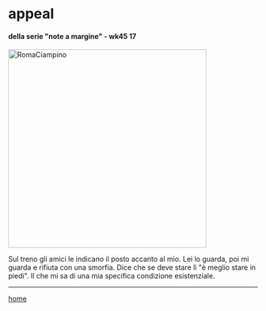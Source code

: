 # appeal   

#### della serie "note a margine" - wk45 17  
<img src="https://drive.google.com/uc?id=1c_lW2m1WqnbncEmq6r9X6eZAckpmYmT_" alt="RomaCiampino"  width="400">   
<!--- /interarete127.png  --->  

Sul treno gli amici le indicano il posto accanto al mio. Lei lo guarda, poi mi guarda e rifiuta con una smorfia. Dice che se deve stare lì "è meglio stare in piedi". Il che mi sa di una mia specifica condizione esistenziale.  
  
---  
[home](/interarete.md) 